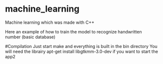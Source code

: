 # machine_learning
Machine learning which was made with C++

Here an example of how to train the model to recognize handwritten number (basic database)



#Compilation
Just start make and everything is built in the bin directory
You will need the librairy
apt-get install libgtkmm-3.0-dev
if you want to start the app2
